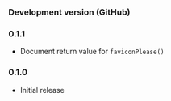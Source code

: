 ### Development version (GitHub)


### 0.1.1

* Document return value for `faviconPlease()`

### 0.1.0

* Initial release
